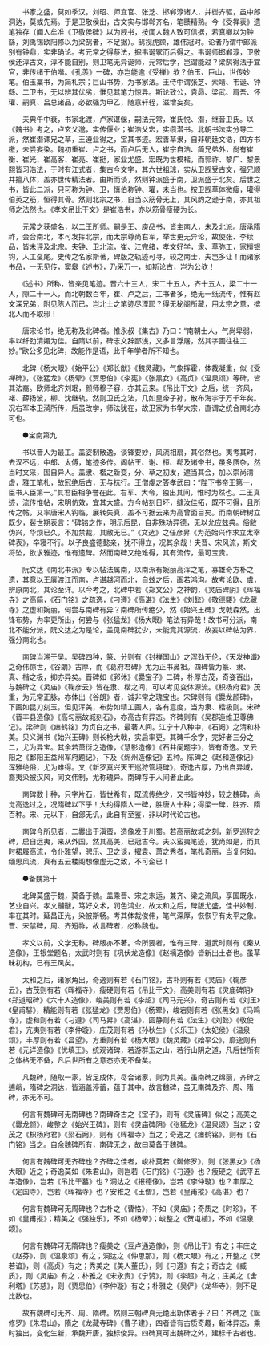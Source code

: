 <!-- { "loadSidebar": true } -->
　　书家之盛，莫如季汉。刘昭、师宜官、张芝、邯郸淳诸人，并辔齐驱，虽中郎洞达，莫或先焉。于是卫敬侯出，古文实与邯郸齐名，笔赜精熟。今《受禅表》遗笔独存（闻人牟准《卫敬侯碑》以为觊书，按闻人魏人致可信据，若真卿以为钟繇，刘禹锡欧阳修以为梁鹄者，不足据）。鸱视虎顾，雄伟冠时。论者乃谓中郎派别有钟鼎，实非确论。考元常之得蔡法，掘韦诞冢而后得之。韦诞师邯郸淳，卫敬侯还淳古文，淳不能自别，则卫笔无异诞师，元常后学，岂谓能过？梁鹄得法于宜官，非传绪于伯喈。《孔羡》一碑，亦岂能逾《受禅》欤？伯玉、巨山，世传妙笔。伯玉藁书，为简札宗；巨山书势，为书家法。王侍中谓张芝、索靖、韦诞、钟繇、二卫书，无以辨其优劣，惟见其笔力惊异。斯论致公，袁昴、梁武、肩吾、怀瓘、嗣真、吕总诸品，必欲强为甲乙，随意轩轾，滋增妄矣。 

　　夫典午中衰，书家北渡，卢家谌偃，嗣法元常，崔氏悦、潜，继音卫氏。以《魏书》考之，卢玄父邈，实传偃业；崔浩父宏，实缵潜书。北朝书法实分导二派，然崔潜诔兄之草，王遵业得之，宝其书迹。宏善草隶，自非朝廷文诰，四方书檄，未尝妄染。魏初重崔、卢之书，而卢后无人，崔宗自浩、简兄弟外，尚有崔衡、崔光、崔高客、崔亮、崔挺，家业尤盛。宏既为世模楷，而郭祚、黎广、黎景熙皆习浩法，于时有江式者，集古今文字，其六世祖琼，实从卫觊受古文，强兄顺并擅八体，盖亦世传精法者。由斯而谈，然则钟派盛于南，卫派盛于北矣。后世之书，皆此二派，只可称为钟、卫，慎伯称钟、瓘，未当也。按卫觊草体微瘦，瓘得伯英之筋，恒得其骨。然则北宗之书，自当以筋骨无上，其风韵之逊于南，亦其祖师之法然也。《孝文吊比干文》是崔浩书，亦以筋骨瘦硬为长。 

　　元常之获盛名，以二王所师。嗣是王、庾品书，皆主南人，未及北派。唐承隋祚，会合南北，本可发挥北宗，而太宗尊尚右军，举世更无异论，故使张、李续品，皆未评及北宗。夫钟、卫北流，崔、江完绪，孝文好学，隶、草弥工，家擅银钩，人工虿尾。史传之名家斯著，碑版之轨迹可寻，较之南士，夫岂多让！而诸家书品，一无见传，窦皋《述书》，乃采万一，如斯论古，岂为公欤！ 

　　《述书》所称，皆亲见笔迹。晋六十三人，宋二十五人，齐十五人，梁二十一人，隙二十一人，而北朝数百年，崔、卢之后，工书者多，绝无一纸流传，惟有赵文深兄弟，附见陈人而已，岂北士之笔迹尽湮耶？得无秘阁所藏，用太宗之意，摈北人而不取邪！ 

　　唐宋论书，绝无称及北碑者。惟永叔《集古》乃曰：“南朝士人，气尚卑弱，率以纤劲清媚为佳。自隋以前，碑志文辞鄙浅，又多言浮屠，然其字画往往工妙。”欧公多见北碑，故能作是语，此千年学者所不知也。 

　　北碑《杨大眼》《始平公》《郑长猷》《魏灵藏》，气象挥霍，体裁凝重，似《受禅碑》，《张猛龙》《杨翚》《贾思伯》《李宪》《张黑女》《高贞》《温泉颂》等碑，皆其法裔。欧师北齐刘珉，颜师穆子容，亦其云来。《吊比干文》之后，统一齐风，褚、薛扬波，柳、沈继轨。然则卫氏之法，几如皇帝子孙，散布海宇于万千年矣。况右军本卫漪所传，后虽改学，师法犹在，故卫家为书学大宗，直谓之统合南北亦可也。 

　　●宝南第九 

　　书以晋人为最工。盖姿制散逸，谈锋要妙，风流相扇，其俗然也。夷考其时，去汉不远，中郎、太傅，笔迹多传。阁帖王、谢、桓、郗及诸帝书，虽多赝杂，然当时文采，固自异人。盖隶、楷之新变，分、草之初发，遮当其会，加以崇尚清虚，雅工笔札，故冠绝后古，无与抗行。王僧虔之答孝武曰：“陛下书帝王第一，臣书人臣第一。”其君臣相争誉在此。右军、大令，独出其间，惟时为然也。二王真迹，流传惟帖，宋明仿效，宜其大盛。方今帖刻日坏，缝汝佳拓，既不可得，且所传之帖，又率唐宋人钩临，展转失真，盖不可据云来为高曾面目矣。而南朝碑树立既少，裴世期表言：“碑铭之作，明示后昆，自非殊功异德，无以允应兹典。俗敝伪兴，华烦已久，不加禁裁，其敝无已。”《文选》之任彦昇《为范始兴作求立太宰碑表》，卒寝不行。以子良盛德懿亲，犹不得立，况其余哉！夫晋、宋风流，斯文将坠，欲求雅迹，惟有遗碑。然而南碑又绝难得，其有流传，最可宝贵。 

　　阮文达《南北书派》专以帖法属南，以南派有婉丽高浑之笔，寡雄奇方朴之遗，其意以王廙渡江而南，卢谌越河而北，自兹之后，画若鸿沟。故考论欧、虞，辨原南北，其论至详。以今考之，北碑中若《郑文公》之神韵，《灵庙碑阴》《晖福寺》之高简，《石门铭》之疏逸，《刁遵》《高湛》《法生》《刘懿》《敬德騕》《龙藏寺》之虚和婉丽，何尝与南碑有异？南碑所传绝少，然《始兴王碑》戈戟森然，出锋布势，为率更所出，何尝与《张猛龙》《杨大眼》笔法有异哉！故书可分派，南北不能分派，阮文达之为是论，盖见南碑犹少，未能竟其源流，故妄以碑帖为界，强分南北也。 

　　南碑当溯于吴。吴碑四种，篆、分则有《封禅国山》之浑劲无伦，《天发神谶》之奇伟惊世，《谷朗》古厚，而《葛府君碑》尤为正书鼻祖。四碑皆为篆、隶、真、楷之极，抑亦异矣。晋碑如《郛休》《爨宝子》二碑，朴厚古茂，奇姿百出，与魏碑之《灵庙》《鞠彦云》皆在隶、楷之间，可以考见变体源流。《枳杨府君》茂重，为元常正脉，亦体出《谷朗》者，诚非常之瑰宝也。宋碑则有《爨龙颜碑》，下画如昆刀刻玉，但见浑美，布势如精工画人，各有意度，当为隶、楷极则。宋碑《晋丰县造像》《高勾丽故城刻石》，亦高古有异态。齐碑则有《吴郡造维卫尊佛记》。梁碑则《瘗鹤铭》为贞白之书，最著人间。江宁十八种中，《石阙》之清和朴美。贝义渊书《始兴王碑》则长枪大戟，实启率更。其碑千余字，完好者三分之二，尤为异宝。其余若萧衍之造像，《慧影造像》《石井阑题字》，皆有奇逸。又云阳之《鄱阳王益州军府题记》，下及《绵州造像记》五种。陈碑之《赵和造像记》浑雅绝俗，尤为难得。又《新罗真兴天王巡狩管境碑》，奇逸古厚，乃出自异域，裔夷染被汉风，同文伟制，尤称瑰异。南碑存于人间者止此。 

　　南碑数十种，只字片石，皆世希有，既流传绝少，又书皆神妙，较之魏碑，尚觉高逸过之，况隋碑以下乎！大约得隋人一碑，胜唐人十种；得梁一碑，胜齐、隋百种。宋、元以下，自郐无讥，此自有至鉴，非以时代论古也。 

　　南碑今所见者，二爨出于滇蛮，造像发于川蜀。若高丽故城之刻，新罗巡狩之碑，启自远夷，来从外国，然其高美，已冠古今。夫以蛮夷笔迹，犹尚如是，而其时裙屐高流，令仆雅望，骋乐、卫之谈，擢袁、萧之秀者，笔札奇丽，当复何如。缅思风流，真有五云楼阁想像虚无之致，不可企已！ 

　　●备魏第十 

　　北碑莫盛于魏，莫备于魏。盖乘晋、宋之末运，兼齐、梁之流风，享国既永，艺业自兴。孝文黼黻，笃好文术，润色鸿业，故太和之后，碑版尤盛，佳书妙制，率在其时。延昌正光，染被斯畅。考其体裁俊伟，笔气深厚，恢恢乎有太平之象。晋、宋禁碑，周、齐短祚，故言碑者，必称魏也。 

　　孝文以前，文学无称，碑版亦不著。今所要者，惟有三碑，道武时则有《秦从造像》，王银堂题名，太武时则有《巩伏龙造像》《赵褵造像》皆新出土者也。虽草昧初构，已有王风矣。 

　　太和之后，诸家角出，奇逸则有若《石门铭》，古朴则有若《灵庙》《鞠彦云》，古茂则有若《晖福寺》，瘦硬则有若《吊比干文》，高美则有若《灵庙碑阴》《郑道昭碑》《六十人造像》，峻美则有若《李超》《司马元兴》，奇古则有若《刘玉》《皇甫騑》，精能则有若《张猛龙》《贾思伯》《杨翚》，峻宕则有若《张黑女》《马鸣寺》，虚和则有若《刁遵》《司马昇》《高湛》，圆静则有若《法生》《刘懿》《敬使君》，亢夷则有若《李仲璇》，庄茂则有若《孙秋生》《长乐王》《太妃侯》《温泉颂》，丰厚则有若《吕望》，方重则有若《杨大眼》《魏灵藏》《始平公》，靡逸则有若《元详造像》《优填王》。统观诸碑，若游群玉之山，若行山阴之道，凡后世所有之体格无不备，凡后世所有之意态亦无不备矣。 

　　凡魏碑，随取一家，皆足成体，尽合诸家，则为具美。虽南碑之绵丽，齐碑之逋峭，隋碑之洞达，皆涵盖渟蓄，蕴于其中。故言魏碑，虽无南碑及齐、周、隋碑，亦无不可。 

　　何言有魏碑可无南碑也？南碑奇古之《宝子》，则有《灵庙碑》似之；高美之《爨龙颜》，峻整之《始兴王碑》，则有《灵庙碑阴》《张猛龙》《温泉颂》当之；安茂之《枳杨府君》《梁石阙》，则有《晖福寺》当之；奇逸之《瘗鹤铭》，则有《石门铭》当之。自余魏碑所有，南碑无之，故曰莫备于魏碑。 

　　何言有魏碑可无齐碑也？齐碑之佳者，峻朴莫若《鋋修罗》，则《张黑女》《杨大眼》近之；奇逸莫如《朱君山》，则岂若《石门铭》《刁遵》也？瘦硬之《武平五年造像》，岂若《吊比干墓》也？洞达之《报德像》，岂若《李仲璇》也？丰厚之《定国寺》，岂若《晖福寺》也？安稚之《王僧》，岂若《皇甫摐》《高湛》也？ 

　　何言有魏碑可无周碑也？古朴之《曹恪》，不如《灵庙》；奇质之《时珍》，不如《皇甫摐》；精美之《强独乐》，不如《杨翚》；峻整之《贺屯植》，不如《温泉颂》。 

　　何言有魏碑可无隋碑也？瘦美之《豆卢通造像》，则《吊比干》有之；丰庄之《赵芬》，则《温泉颂》有之；洞达之《仲思那》，则《杨大眼》有之；开整之《贺若谊》，则《高贞》有之；秀美之《美人董氏》，则《刁遵》有之；奇古之《臧质》，则《灵庙》有之；朴雅之《宋永贵》《宁赞》，则《李超》有之；庄美之《舍利塔》《苏慈》，则《贾思伯》《李仲璇》有之；朴雅之《吴俨》《龙华寺》，则不足比数也。 

　　故有魏碑可无齐、周、隋碑。然则三朝碑真无绝出新体者乎？曰：齐碑之《鋋修罗》《朱君山》，隋之《龙藏寺碑》《曹子建》，四者皆有古质奇趣，新体异态，乘时独出，变化生新，承魏开唐，独标俊异。四碑真可出魏碑之外，建标千古者也。 

